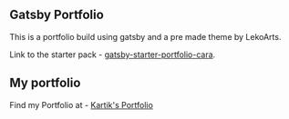 ## Gatsby Portfolio 

This is a portfolio build using gatsby and a pre made theme by LekoArts.

Link to the starter pack - [gatsby-starter-portfolio-cara](https://www.gatsbyjs.com/starters/LekoArts/gatsby-starter-portfolio-cara).


## My portfolio 

Find my Portfolio at - [Kartik's Portfolio](https://kartikbhushan.github.io/Portfolio-Gatsby/)
